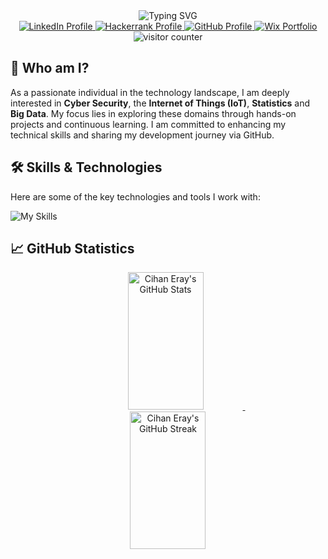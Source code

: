 <!-- Header Section with Animated Text -->
<div align="center">
  <img src="https://readme-typing-svg.demolab.com?font=Fira+Code&size=30&duration=3000&pause=1000&color=00FF00&center=true&vCenter=true&width=435&lines=I'm+CihanEray;Cyber+Security+Engineer;Software+Engineer;IoT+Developer;Researcher" alt="Typing SVG" />
</div>

<!-- Social Links with Icons -->
<div align="center">
  <a href="https://linkedin.com/in/cihaneraybozkurt" target="_blank">
    <img src="https://custom-icon-badges.demolab.com/badge/LinkedIn-0A66C2?style=for-the-badge&logo=linkedin&logoColor=white" alt="LinkedIn Profile" />
  </a>
  <a href="https://www.hackerrank.com/profile/cihaneray" target="_blank">
    <img src="https://img.shields.io/badge/Hackerrank-2EC866?style=for-the-badge&logo=HackerRank&logoColor=white" alt="Hackerrank Profile" />
  </a>
  <a href="https://github.com/cihaneray" target="_blank">
    <img src="https://img.shields.io/badge/GitHub-181717?style=for-the-badge&logo=github&logoColor=white" alt="GitHub Profile" />
  </a>
  <a href="https://bozkurtcihaneray.wixsite.com/my-portfolio" target="_blank">
    <img src="https://img.shields.io/badge/Portfolio-000000?style=for-the-badge&logo=wix&logoColor=white" alt="Wix Portfolio" />
  </a>
</div>


<!-- Visitor Counter -->
<div align="center">
  <img src="https://komarev.com/ghpvc/?username=cihaneray&label=Profile+Views&color=blueviolet&style=flat" alt="visitor counter"/>
</div>


## 🧠 Who am I?
As a passionate individual in the technology landscape, I am deeply interested in **Cyber Security**, the **Internet of Things (IoT)**, **Statistics** and **Big Data**. My focus lies in exploring these domains through hands-on projects and continuous learning. I am committed to enhancing my technical skills and sharing my development journey via GitHub.



## 🛠 Skills & Technologies <div align="center">
  <p>Here are some of the key technologies and tools I work with:</p>
  <img src="https://skillicons.dev/icons?i=python,c,cpp,cs,rust,java,aws,docker,kubernetes,postgres,mysql,sqlite,git,linux,bash,dynamodb,flask,unity&perline=9" alt="My Skills" />
</div>


<!-- GitHub Stats Section -->
## 📈 GitHub Statistics

<div align="center">
  <a href="https://github.com/cihaneray">
    <img src="https://github-readme-stats.vercel.app/api?username=cihaneray&show_icons=true&theme=nightowl&hide_border=true" width="49%" height="220px" alt="Cihan Eray's GitHub Stats" />
  </a>
  &nbsp
  <a href="https://github.com/cihaneray">
    <img src="https://github-readme-streak-stats.herokuapp.com?user=cihaneray&theme=nightowl&hide_border=true" width="49%" height="220px" alt="Cihan Eray's GitHub Streak" />
  </a>
</div>
